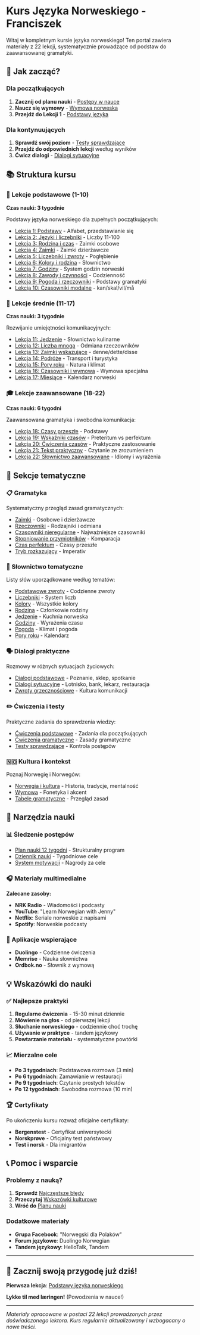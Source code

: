 # Kurs Języka Norweskiego - Franciszek

Witaj w kompletnym kursie języka norweskiego! Ten portal zawiera materiały z 22 lekcji, systematycznie prowadzące od podstaw do zaawansowanej gramatyki.

## 🚀 Jak zacząć?

### Dla początkujących
1. **Zacznij od planu nauki** - [Postępy w nauce](pomocnicze/postepy.md)
2. **Naucz się wymowy** - [Wymowa norweska](pomocnicze/wymowa.md)  
3. **Przejdź do Lekcji 1** - [Podstawy języka](lekcje-podstawowe/lekcja-01.md)

### Dla kontynuujących
1. **Sprawdź swój poziom** - [Testy sprawdzające](cwiczenia/testy.md)
2. **Przejdź do odpowiednich lekcji** według wyników
3. **Ćwicz dialogi** - [Dialogi sytuacyjne](dialogi/sytuacyjne.md)

## 📚 Struktura kursu

### 🏁 Lekcje podstawowe (1-10)
**Czas nauki: 3 tygodnie**

Podstawy języka norweskiego dla zupełnych początkujących:
- [Lekcja 1: Podstawy](lekcje-podstawowe/lekcja-01.md) - Alfabet, przedstawianie się
- [Lekcja 2: Języki i liczebniki](lekcje-podstawowe/lekcja-02.md) - Liczby 11-100
- [Lekcja 3: Rodzina i czas](lekcje-podstawowe/lekcja-03.md) - Zaimki osobowe
- [Lekcja 4: Zaimki](lekcje-podstawowe/lekcja-04.md) - Zaimki dzierżawcze
- [Lekcja 5: Liczebniki i zwroty](lekcje-podstawowe/lekcja-05.md) - Pogłębienie
- [Lekcja 6: Kolory i rodzina](lekcje-podstawowe/lekcja-06.md) - Słownictwo
- [Lekcja 7: Godziny](lekcje-podstawowe/lekcja-07.md) - System godzin norweski
- [Lekcja 8: Zawody i czynności](lekcje-podstawowe/lekcja-08.md) - Codzienność
- [Lekcja 9: Pogoda i rzeczowniki](lekcje-podstawowe/lekcja-09.md) - Podstawy gramatyki
- [Lekcja 10: Czasowniki modalne](lekcje-podstawowe/lekcja-10.md) - kan/skal/vil/må

### 📖 Lekcje średnie (11-17)
**Czas nauki: 3 tygodnie**

Rozwijanie umiejętności komunikacyjnych:
- [Lekcja 11: Jedzenie](lekcje-srednie/lekcja-11.md) - Słownictwo kulinarne
- [Lekcja 12: Liczba mnoga](lekcje-srednie/lekcja-12.md) - Odmiana rzeczowników
- [Lekcja 13: Zaimki wskazujące](lekcje-srednie/lekcja-13.md) - denne/dette/disse
- [Lekcja 14: Podróże](lekcje-srednie/lekcja-14.md) - Transport i turystyka
- [Lekcja 15: Pory roku](lekcje-srednie/lekcja-15.md) - Natura i klimat
- [Lekcja 16: Czasowniki i wymowa](lekcje-srednie/lekcja-16.md) - Wymowa specjalna
- [Lekcja 17: Miesiące](lekcje-srednie/lekcja-17.md) - Kalendarz norweski

### 🎓 Lekcje zaawansowane (18-22)
**Czas nauki: 6 tygodni**

Zaawansowana gramatyka i swobodna komunikacja:
- [Lekcja 18: Czasy przeszłe](lekcje-zaawansowane/lekcja-18.md) - Podstawy
- [Lekcja 19: Wskaźniki czasów](lekcje-zaawansowane/lekcja-19.md) - Preteritum vs perfektum
- [Lekcja 20: Ćwiczenia czasów](lekcje-zaawansowane/lekcja-20.md) - Praktyczne zastosowanie
- [Lekcja 21: Tekst praktyczny](lekcje-zaawansowane/lekcja-21.md) - Czytanie ze zrozumieniem
- [Lekcja 22: Słownictwo zaawansowane](lekcje-zaawansowane/lekcja-22.md) - Idiomy i wyrażenia

## 🎯 Sekcje tematyczne

### 📋 Gramatyka
Systematyczny przegląd zasad gramatycznych:
- [Zaimki](gramatyka/zaimki.md) - Osobowe i dzierżawcze
- [Rzeczowniki](gramatyka/rzeczowniki.md) - Rodzajniki i odmiana
- [Czasowniki nieregularne](gramatyka/czasowniki-nieregularne.md) - Najważniejsze czasowniki
- [Stopniowanie przymiotników](gramatyka/stopniowanie-przymiotnikow.md) - Komparacja
- [Czas perfektum](gramatyka/czas-perfektum.md) - Czasy przeszłe
- [Tryb rozkazujący](gramatyka/tryb-rozkazujacy.md) - Imperativ

### 📝 Słownictwo tematyczne
Listy słów uporządkowane według tematów:
- [Podstawowe zwroty](slownictwo/podstawowe-zwroty.md) - Codzienne zwroty
- [Liczebniki](slownictwo/liczebniki.md) - System liczb
- [Kolory](slownictwo/kolory.md) - Wszystkie kolory
- [Rodzina](slownictwo/rodzina.md) - Członkowie rodziny
- [Jedzenie](slownictwo/jedzenie.md) - Kuchnia norweska
- [Godziny](slownictwo/godziny.md) - Wyrażenia czasu
- [Pogoda](slownictwo/pogoda.md) - Klimat i pogoda
- [Pory roku](slownictwo/pory-roku.md) - Kalendarz

### 🗣️ Dialogi praktyczne
Rozmowy w różnych sytuacjach życiowych:
- [Dialogi podstawowe](cwiczenia/dialogi.md) - Poznanie, sklep, spotkanie
- [Dialogi sytuacyjne](dialogi/sytuacyjne.md) - Lotnisko, bank, lekarz, restauracja
- [Zwroty grzecznościowe](slownictwo/podstawowe-zwroty.md) - Kultura komunikacji

### ✏️ Ćwiczenia i testy
Praktyczne zadania do sprawdzenia wiedzy:
- [Ćwiczenia podstawowe](cwiczenia/podstawowe.md) - Zadania dla początkujących
- [Ćwiczenia gramatyczne](cwiczenia/gramatyczne.md) - Zasady gramatyczne
- [Testy sprawdzające](cwiczenia/testy.md) - Kontrola postępów

### 🇳🇴 Kultura i kontekst
Poznaj Norwegię i Norwegów:
- [Norwegia i kultura](kultura/norwegia.md) - Historia, tradycje, mentalność
- [Wymowa](pomocnicze/wymowa.md) - Fonetyka i akcent
- [Tabele gramatyczne](pomocnicze/tabele-gramatyczne.md) - Przegląd zasad

## 🎯 Narzędzia nauki

### 📊 Śledzenie postępów
- [Plan nauki 12 tygodni](pomocnicze/postepy.md) - Strukturalny program
- [Dziennik nauki](pomocnicze/postepy.md#dziennik-nauki) - Tygodniowe cele
- [System motywacji](pomocnicze/postepy.md#nagrody-za-postepy) - Nagrody za cele

### 🎧 Materiały multimedialne
**Zalecane zasoby:**
- **NRK Radio** - Wiadomości i podcasty
- **YouTube**: "Learn Norwegian with Jenny"
- **Netflix**: Seriale norweskie z napisami
- **Spotify**: Norweskie podcasty

### 📱 Aplikacje wspierające
- **Duolingo** - Codzienne ćwiczenia
- **Memrise** - Nauka słownictwa
- **Ordbok.no** - Słownik z wymową

## 💡 Wskazówki do nauki

### ✅ Najlepsze praktyki
1. **Regularne ćwiczenia** - 15-30 minut dziennie
2. **Mówienie na głos** - od pierwszej lekcji
3. **Słuchanie norweskiego** - codziennie choć trochę
4. **Używanie w praktyce** - tandem językowy
5. **Powtarzanie materiału** - systematyczne powtórki

### 📈 Mierzalne cele
- **Po 3 tygodniach**: Podstawowa rozmowa (3 min)
- **Po 6 tygodniach**: Zamawianie w restauracji
- **Po 9 tygodniach**: Czytanie prostych tekstów
- **Po 12 tygodniach**: Swobodna rozmowa (10 min)

### 🏆 Certyfikaty
Po ukończeniu kursu rozważ oficjalne certyfikaty:
- **Bergenstest** - Certyfikat uniwersytecki
- **Norskprøve** - Oficjalny test państwowy
- **Test i norsk** - Dla imigrantów

## 📞 Pomoc i wsparcie

### Problemy z nauką?
1. **Sprawdź** [Najczęstsze błędy](pomocnicze/wymowa.md#najczestsze-bledy-polakow)
2. **Przeczytaj** [Wskazówki kulturowe](kultura/norwegia.md)
3. **Wróć do** [Planu nauki](pomocnicze/postepy.md)

### Dodatkowe materiały
- **Grupa Facebook**: "Norwegski dla Polaków"
- **Forum językowe**: Duolingo Norwegian
- **Tandem językowy**: HelloTalk, Tandem

---

## 🎉 Zacznij swoją przygodę już dziś!

**Pierwsza lekcja**: [Podstawy języka norweskiego](lekcje-podstawowe/lekcja-01.md)

**Lykke til med læringen!** (Powodzenia w nauce!)

---

*Materiały opracowane w postaci 22 lekcji prowadzonych przez 
doświadczonego lektora. Kurs regularnie aktualizowany i wzbogacany o nowe 
treści.*